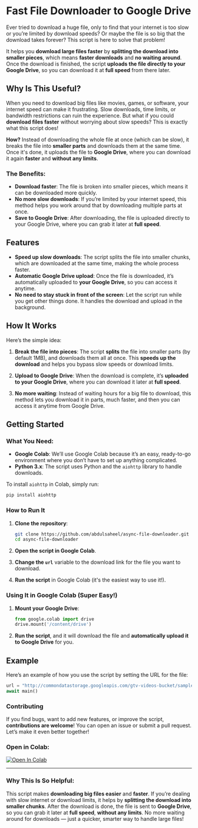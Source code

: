 # Fast File Downloader to Google Drive

Ever tried to download a huge file, only to find that your internet is too slow or you’re limited by download speeds? Or maybe the file is so big that the download takes forever? This script is here to solve that problem! 

It helps you **download large files faster** by **splitting the download into smaller pieces**, which means **faster downloads** and **no waiting around**. Once the download is finished, the script **uploads the file directly to your Google Drive**, so you can download it at **full speed** from there later.

## Why Is This Useful?

When you need to download big files like movies, games, or software, your internet speed can make it frustrating. Slow downloads, time limits, or bandwidth restrictions can ruin the experience. But what if you could **download files faster** without worrying about slow speeds? This is exactly what this script does!

**How?** Instead of downloading the whole file at once (which can be slow), it breaks the file into **smaller parts** and downloads them at the same time. Once it's done, it uploads the file to **Google Drive**, where you can download it again **faster** and **without any limits**.

### The Benefits:
- **Download faster**: The file is broken into smaller pieces, which means it can be downloaded more quickly.
- **No more slow downloads**: If you’re limited by your internet speed, this method helps you work around that by downloading multiple parts at once.
- **Save to Google Drive**: After downloading, the file is uploaded directly to your Google Drive, where you can grab it later at **full speed**.

## Features

- **Speed up slow downloads**: The script splits the file into smaller chunks, which are downloaded at the same time, making the whole process faster.
- **Automatic Google Drive upload**: Once the file is downloaded, it’s automatically uploaded to **your Google Drive**, so you can access it anytime.
- **No need to stay stuck in front of the screen**: Let the script run while you get other things done. It handles the download and upload in the background.

## How It Works

Here’s the simple idea:

1. **Break the file into pieces**: The script **splits** the file into smaller parts (by default 1MB), and downloads them all at once. This **speeds up the download** and helps you bypass slow speeds or download limits.
   
2. **Upload to Google Drive**: When the download is complete, it’s **uploaded to your Google Drive**, where you can download it later at **full speed**.

3. **No more waiting**: Instead of waiting hours for a big file to download, this method lets you download it in parts, much faster, and then you can access it anytime from Google Drive.

## Getting Started

### What You Need:

- **Google Colab**: We’ll use Google Colab because it’s an easy, ready-to-go environment where you don’t have to set up anything complicated.
- **Python 3.x**: The script uses Python and the `aiohttp` library to handle downloads.

To install `aiohttp` in Colab, simply run:
```bash
pip install aiohttp
```

### How to Run It

1. **Clone the repository**:
    ```bash
    git clone https://github.com/abdulsaheel/async-file-downloader.git
    cd async-file-downloader
    ```

2. **Open the script in Google Colab**.

3. **Change the `url`** variable to the download link for the file you want to download.

4. **Run the script** in Google Colab (it's the easiest way to use it!).

### Using It in Google Colab (Super Easy!)

1. **Mount your Google Drive**:
    ```python
    from google.colab import drive
    drive.mount('/content/drive')
    ```

2. **Run the script**, and it will download the file and **automatically upload it to Google Drive** for you.

## Example

Here’s an example of how you use the script by setting the URL for the file:

```python
url = "http://commondatastorage.googleapis.com/gtv-videos-bucket/sample/BigBuckBunny.mp4"
await main()
```

### Contributing

If you find bugs, want to add new features, or improve the script, **contributions are welcome**! You can open an issue or submit a pull request. Let’s make it even better together!



### Open in Colab:

[![Open In Colab](https://colab.research.google.com/assets/colab-badge.svg)](https://colab.research.google.com/github/abdulsaheel/async-file-downloader/blob/main/async_file_downloader.ipynb)

---

### Why This Is So Helpful:

This script makes **downloading big files easier** and **faster**. If you’re dealing with slow internet or download limits, it helps by **splitting the download into smaller chunks**. After the download is done, the file is sent to **Google Drive**, so you can grab it later at **full speed**, **without any limits**. No more waiting around for downloads — just a quicker, smarter way to handle large files!
